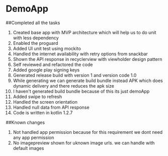 # DemoApp

##Completed all the tasks
1. Created base app with MVP architecture which will help us to do unit with less dependency
2. Enabled the proguard 
3. Added UI unit test using mockito
4. Handled the internet availability with retry options from snackbar
5. Shown the API response in recyclerview with viewholder design pattern
6. Self reviewed and refactored the code
7. Added google play signing keys
8. Generated release build with version 1 and version code 1.0
9. While generating we can generate build bundle instead APK which does dynamic delivery and there reduces the apk size
10. I haven't generated build bundle because of this its just demoApp
11. Added swipe to refresh 
12. Handled the screen orientation 
13. Handled null data from API response
14. Code is written in kotlin 1.2.7

##Known changes
1. Not handled app permission because for this requirement we dont need any app permission
2. No imagepreview shown for uknown image urls. we can handle with default images
  
